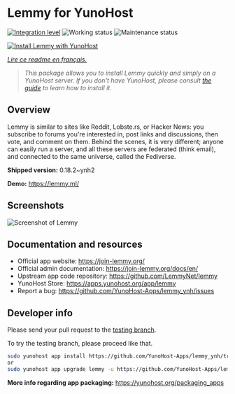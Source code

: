 <!--
N.B.: This README was automatically generated by https://github.com/YunoHost/apps/tree/master/tools/README-generator
It shall NOT be edited by hand.
-->

# Lemmy for YunoHost

[![Integration level](https://dash.yunohost.org/integration/lemmy.svg)](https://dash.yunohost.org/appci/app/lemmy) ![Working status](https://ci-apps.yunohost.org/ci/badges/lemmy.status.svg) ![Maintenance status](https://ci-apps.yunohost.org/ci/badges/lemmy.maintain.svg)

[![Install Lemmy with YunoHost](https://install-app.yunohost.org/install-with-yunohost.svg)](https://install-app.yunohost.org/?app=lemmy)

*[Lire ce readme en français.](./README_fr.md)*

> *This package allows you to install Lemmy quickly and simply on a YunoHost server.
If you don't have YunoHost, please consult [the guide](https://yunohost.org/#/install) to learn how to install it.*

## Overview

Lemmy is similar to sites like Reddit, Lobste.rs, or Hacker News: you subscribe to forums you're interested in, post links and discussions, then vote, and comment on them. Behind the scenes, it is very different; anyone can easily run a server, and all these servers are federated (think email), and connected to the same universe, called the Fediverse.


**Shipped version:** 0.18.2~ynh2

**Demo:** https://lemmy.ml/

## Screenshots

![Screenshot of Lemmy](./doc/screenshots/screenshot1.webp)

## Documentation and resources

* Official app website: <https://join-lemmy.org/>
* Official admin documentation: <https://join-lemmy.org/docs/en/>
* Upstream app code repository: <https://github.com/LemmyNet/lemmy>
* YunoHost Store: <https://apps.yunohost.org/app/lemmy>
* Report a bug: <https://github.com/YunoHost-Apps/lemmy_ynh/issues>

## Developer info

Please send your pull request to the [testing branch](https://github.com/YunoHost-Apps/lemmy_ynh/tree/testing).

To try the testing branch, please proceed like that.

``` bash
sudo yunohost app install https://github.com/YunoHost-Apps/lemmy_ynh/tree/testing --debug
or
sudo yunohost app upgrade lemmy -u https://github.com/YunoHost-Apps/lemmy_ynh/tree/testing --debug
```

**More info regarding app packaging:** <https://yunohost.org/packaging_apps>
